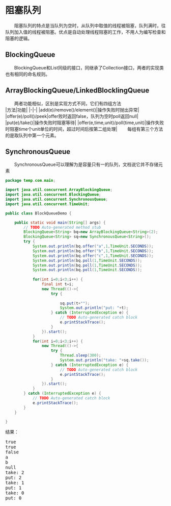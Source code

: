 # 阻塞队列
&emsp;&emsp;阻塞队列的特点是当队列为空时，从队列中取值的线程被阻塞，队列满时，往队列加入值的线程被阻塞。优点是自动处理线程阻塞的工作，不用人为编写检查和阻塞的逻辑。
## BlockingQueue
&emsp;&emsp;BlockingQueue和List同级的接口，同继承了Collection接口，两者的实现类也有相同的命名规则。
## ArrayBlockingQueue/LinkedBlocklingQueue
&emsp;&emsp;两者功能相似，区别是实现方式不同，它们有四组方法  
|方法|功能|
|-|-|
|add(e)/remove()/element()|操作失败时抛出异常|
|offer(e)/poll()/peek|offer败时返回false，队列为空时poll返回null|
|put(e)/take()|操作失败时阻塞等待|
|offer(e,time,unit)/poll(time,unit)|操作失败时阻塞time个unit单位的时间，超过时间后按第二组处理|
&emsp;&emsp;每组有第三个方法的是取队列中第一个元素。
## SynchronousQueue
&emsp;&emsp;SynchronousQueue可以理解为是容量只有一的队列，文档说它并不存储元素
```java
package temp.com.main;

import java.util.concurrent.ArrayBlockingQueue;
import java.util.concurrent.BlockingQueue;
import java.util.concurrent.SynchronousQueue;
import java.util.concurrent.TimeUnit;

public class BlockQueueDemo {

	public static void main(String[] args) {
		// TODO Auto-generated method stub
		BlockingQueue<String> bq=new ArrayBlockingQueue<String>(2);
		BlockingQueue<String> sq=new SynchronousQueue<String>();
		try {
			System.out.println(bq.offer("a",1,TimeUnit.SECONDS));
			System.out.println(bq.offer("b",1,TimeUnit.SECONDS));
			System.out.println(bq.offer("c",1,TimeUnit.SECONDS));
			System.out.println(bq.poll(1,TimeUnit.SECONDS));
			System.out.println(bq.poll(1,TimeUnit.SECONDS));
			System.out.println(bq.poll(1,TimeUnit.SECONDS));
			
			for(int i=0;i<3;i++) {
				final int t=i;
				new Thread(()->{
					try {
						
						sq.put(t+"");
						System.out.println("put: "+t);
					} catch (InterruptedException e) {
						// TODO Auto-generated catch block
						e.printStackTrace();
					}
				}).start();
			}
			for(int i=0;i<3;i++) {
				new Thread(()->{
					try {
						Thread.sleep(300);
						System.out.println("take: "+sq.take());
					} catch (InterruptedException e) {
						// TODO Auto-generated catch block
						e.printStackTrace();
					}
				}).start();
			}
		} catch (InterruptedException e) {
			// TODO Auto-generated catch block
			e.printStackTrace();
		}
	}

}
```
结果：
<pre>
true
true
false
a
b
null
take: 2
put: 2
take: 1
put: 1
take: 0
put: 0
</pre>
